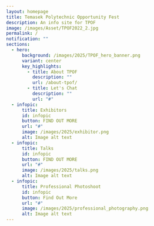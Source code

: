 ```yaml
---
layout: homepage
title: Temasek Polytechnic Opportunity Fest
description: An info site for TPOF
image: /images/Asset/TPOF2022_2.jpg
permalink: /
notification: ""
sections:
  - hero:
      background: /images/2025/TPOF_hero_banner.png
      variant: center
      key_highlights:
        - title: About TPOF
          description: ""
          url: /about-tpof/
        - title: Let's Chat
          description: ""
          url: "#"
  - infopic:
      title: Exhibitors
      id: infopic
      button: FIND OUT MORE
      url: "#"
      image: /images/2025/exhibitor.png
      alt: Image alt text
  - infopic:
      title: Talks
      id: infopic
      button: FIND OUT MORE
      url: "#"
      image: /images/2025/talks.png
      alt: Image alt text
  - infopic:
      title: Professional Photoshoot
      id: infopic
      button: Find Out More
      url: "#"
      image: /images/2025/professional_photography.png
      alt: Image alt text
---
```

